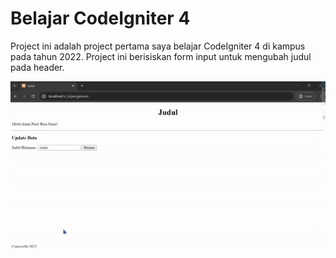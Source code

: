 # Belajar CodeIgniter 4

<p>Project ini adalah project pertama saya belajar CodeIgniter 4 di kampus pada tahun 2022. Project ini berisiskan form input untuk mengubah judul pada header.</p>

<p align="center"><img src="./public/belajarCI4.gif" alt="belajarCI4.gif" /></p>

